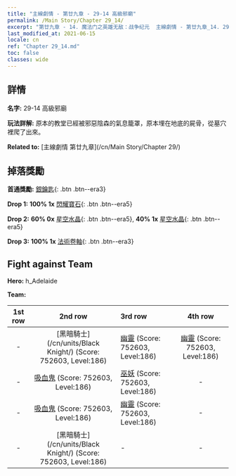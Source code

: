 ```yaml
---
title: "主線劇情 - 第廿九章 - 29-14 高級邪廟"
permalink: /Main Story/Chapter 29_14/
excerpt: "第廿九章 - 14. 魔法门之英雄无敌：战争纪元  主線劇情 - 第廿九章_14. 29-14 高級邪廟"
last_modified_at: 2021-06-15
locale: cn
ref: "Chapter 29_14.md"
toc: false
classes: wide
---
```


## 詳情

 **名字:** 29-14 高級邪廟

 **玩法詳解:** 原本的教堂已經被邪惡陰森的氣息籠罩，原本埋在地底的屍骨，從墓穴裡爬了出來。

 **Related to:** [主線劇情 第廿九章](/cn/Main Story/Chapter 29/)

## 掉落獎勵

 **首通獎勵:** [銀鑰匙](/cn/Items/con_693/){: .btn .btn--era3}

 **Drop 1:** **100% 1x** [閃耀寶石](/cn/Items/mat_100/){: .btn .btn--era5}

 **Drop 2:** **60% 0x** [星空水晶](/cn/Items/mat_94/){: .btn .btn--era5}, **40% 1x** [星空水晶](/cn/Items/mat_94/){: .btn .btn--era5}

 **Drop 3:** **100% 1x** [法術卷軸](/cn/Items/con_694/){: .btn .btn--era3}


## Fight against Team
 **Hero:** h_Adelaide

 **Team:**


  | 1st row | 2nd row | 3rd row | 4th row |
  |:----:|:----:|:----|:----:|
  | - | [黑暗騎士](/cn/units/Black Knight/) (Score: 752603, Level:186)  | [幽靈](/cn/units/Wight/) (Score: 752603, Level:186)  | [幽靈](/cn/units/Wight/) (Score: 752603, Level:186)  |
  | - | [吸血鬼](/cn/units/Vampire/) (Score: 752603, Level:186)  | [巫妖](/cn/units/Lich/) (Score: 752603, Level:186)  | - |
  | - | [吸血鬼](/cn/units/Vampire/) (Score: 752603, Level:186)  | [幽靈](/cn/units/Wight/) (Score: 752603, Level:186)  | - |
  | - | [黑暗騎士](/cn/units/Black Knight/) (Score: 752603, Level:186)  | - | - |


